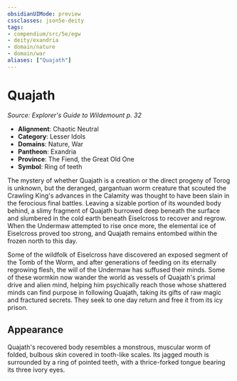 ```yaml
---
obsidianUIMode: preview
cssclasses: json5e-deity
tags:
- compendium/src/5e/egw
- deity/exandria
- domain/nature
- domain/war
aliases: ["Quajath"]
---
```

# Quajath
*Source: Explorer's Guide to Wildemount p. 32* 

- **Alignment**: Chaotic Neutral
- **Category**: Lesser Idols
- **Domains**: Nature, War
- **Pantheon**: Exandria
- **Province**: The Fiend, the Great Old One
- **Symbol**: Ring of teeth

The mystery of whether Quajath is a creation or the direct progeny of Torog is unknown, but the deranged, gargantuan worm creature that scouted the Crawling King's advances in the Calamity was thought to have been slain in the ferocious final battles. Leaving a sizable portion of its wounded body behind, a slimy fragment of Quajath burrowed deep beneath the surface and slumbered in the cold earth beneath Eiselcross to recover and regrow. When the Undermaw attempted to rise once more, the elemental ice of Eiselcross proved too strong, and Quajath remains entombed within the frozen north to this day.

Some of the wildfolk of Eiselcross have discovered an exposed segment of the Tomb of the Worm, and after generations of feeding on its eternally regrowing flesh, the will of the Undermaw has suffused their minds. Some of these wormkin now wander the world as vessels of Quajath's primal drive and alien mind, helping him psychically reach those whose shattered minds can find purpose in following Quajath, taking its gifts of raw magic and fractured secrets. They seek to one day return and free it from its icy prison.

## Appearance

Quajath's recovered body resembles a monstrous, muscular worm of folded, bulbous skin covered in tooth-like scales. Its jagged mouth is surrounded by a ring of pointed teeth, with a thrice-forked tongue bearing its three ivory eyes.